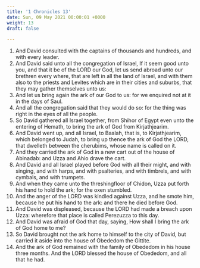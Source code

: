 ```yaml
---
title: '1 Chronicles 13'
date: Sun, 09 May 2021 00:00:01 +0000
weight: 13
draft: false
  
---
```


1. And David consulted with the captains of thousands and hundreds, and with every leader.
2. And David said unto all the congregation of Israel, If it seem good unto you, and that it be of the LORD our God, let us send abroad unto our brethren every where, that are left in all the land of Israel, and with them also to the priests and Levites which are in their cities and suburbs, that they may gather themselves unto us:
3. And let us bring again the ark of our God to us: for we enquired not at it in the days of Saul.
4. And all the congregation said that they would do so: for the thing was right in the eyes of all the people.
5. So David gathered all Israel together, from Shihor of Egypt even unto the entering of Hemath, to bring the ark of God from Kirjathjearim.
6. And David went up, and all Israel, to Baalah, that is, to Kirjathjearim, which belonged to Judah, to bring up thence the ark of God the LORD, that dwelleth between the cherubims, whose name is called on it.
7. And they carried the ark of God in a new cart out of the house of Abinadab: and Uzza and Ahio drave the cart.
8. And David and all Israel played before God with all their might, and with singing, and with harps, and with psalteries, and with timbrels, and with cymbals, and with trumpets.
9. And when they came unto the threshingfloor of Chidon, Uzza put forth his hand to hold the ark; for the oxen stumbled.
10. And the anger of the LORD was kindled against Uzza, and he smote him, because he put his hand to the ark: and there he died before God.
11. And David was displeased, because the LORD had made a breach upon Uzza: wherefore that place is called Perezuzza to this day.
12. And David was afraid of God that day, saying, How shall I bring the ark of God home to me?
13. So David brought not the ark home to himself to the city of David, but carried it aside into the house of Obededom the Gittite.
14. And the ark of God remained with the family of Obededom in his house three months. And the LORD blessed the house of Obededom, and all that he had.
